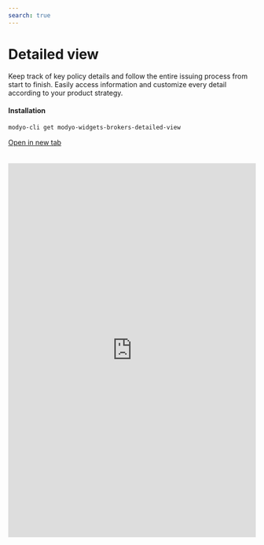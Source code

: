 ```yaml
---
search: true
---
```


# Detailed view

Keep track of key policy details and follow the entire issuing process from start to finish. Easily access information and customize every detail according to your product strategy.

#### Installation

```bash
modyo-cli get modyo-widgets-brokers-detailed-view
```

[Open in new tab](https://widgets.modyo.com/insurance/broker/detailed-view)

<iframe id="widgetFrame" src="https://widgets.modyo.com/insurance/broker/detailed-view" width="100%" frameBorder="0" style="min-height:762px;overflow:auto;margin-top:20px;"/>

| Feature   | Description                                                                                                                                                                                                                                |
|-----------------|--------------------------------------------------------------------------------------------------------------------------------------------------------------------------------------------------------------------------------------------|
| Summary         | The summary makes it easy to review policies, showing relevant data to your agents regardless of policy status. Use this section to notify agents about important dates or changes in policy status.               |
| Conditions     | Customize this module to present the policy coverage and deductibles in case of claims. Make it easy for your agents to identify the minimum requirements or configure this module to set up activations. |
| Premiums Table | Set up the premiums paid on the policy according to your business strategy or make it easier for your intermediaries to manage premium increases under your rules.                                                                       |
| Historic       | Generate traceability of policy movements so that both intermediaries and your operating team can view or manage endorsements, resignations or PDF submissions of each move.                           |
| Download        | It integrates the clauses of the policies in PDF and makes it easy to send via email. Supplement documents with legal or business information as needed.                                                        |
| Signature Sending  | Streamline the payment of policies by integrating this signature submission option for payment approval. Save time and streamline processes to output more efficiently.                                                                    |
